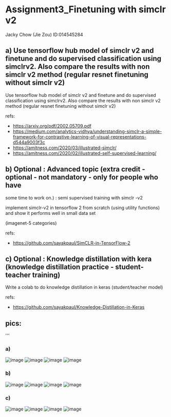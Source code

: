 # Assignment3_Finetuning with simclr v2

Jacky Chow (Jie Zou) ID:014545284

## a) Use tensorflow hub model of simclr v2 and finetune and do supervised classification using simclrv2. Also compare the results with non simclr v2 method (regular resnet finetuning without simclr v2) 

Use tensorflow hub model of simclr v2 and finetune and do supervised classification using simclrv2. Also compare the results with non simclr v2 method (regular resnet finetuning without simclr v2)

refs:

*  https://arxiv.org/pdf/2002.05709.pdf
*  https://medium.com/analytics-vidhya/understanding-simclr-a-simple-framework-for-contrastive-learning-of-visual-representations-d544a9003f3c
*  https://amitness.com/2020/03/illustrated-simclr/
*  https://amitness.com/2020/02/illustrated-self-supervised-learning/

## b) Optional : Advanced topic (extra credit - optional - not mandatory - only for people who have
some time to work on.) : semi supervised training with simclr -v2

implement simclr-v2 in tensorflow 2 from scratch (using utility functions) and show it performs well in small data set

(imagenet-5 categories)

refs:
*  https://github.com/sayakpaul/SimCLR-in-TensorFlow-2


## c) Optional : Knowledge distillation with kera (knowledge distillation practice - student-teacher training)

Write a colab to do knowledge distillation in keras (student/teacher model) 

refs:
*  https://github.com/sayakpaul/Knowledge-Distillation-in-Keras


## pics:
'''
### a) 
![image](https://github.com/zjzsu2000/CMPE297_Sec49AdvanceDL/blob/master/Assignment_3/iterations_10_sess.jpg)
![image](https://github.com/zjzsu2000/CMPE297_Sec49AdvanceDL/blob/master/Assignment_1/Assignment_1_%20Part_2/result1_2.png)
![image](https://github.com/zjzsu2000/CMPE297_Sec49AdvanceDL/blob/master/Assignment_1/Assignment_1_%20Part_2/gbm1-1.png)
![image](https://github.com/zjzsu2000/CMPE297_Sec49AdvanceDL/blob/master/Assignment_1/Assignment_1_%20Part_2/gbm1-2.png)

### b)
![image](https://github.com/zjzsu2000/CMPE297_Sec49AdvanceDL/blob/master/Assignment_1/Assignment_1_%20Part_2/result2_1.png)
![image](https://github.com/zjzsu2000/CMPE297_Sec49AdvanceDL/blob/master/Assignment_1/Assignment_1_%20Part_2/result2_2.png)
![image](https://github.com/zjzsu2000/CMPE297_Sec49AdvanceDL/blob/master/Assignment_1/Assignment_1_%20Part_2/result3_1.png)
![image](https://github.com/zjzsu2000/CMPE297_Sec49AdvanceDL/blob/master/Assignment_1/Assignment_1_%20Part_2/result3_2.png)

### c)
![image](https://github.com/zjzsu2000/CMPE297_Sec49AdvanceDL/blob/master/Assignment_1/Assignment_1_%20Part_2/semi-train1-1.png)
![image](https://github.com/zjzsu2000/CMPE297_Sec49AdvanceDL/blob/master/Assignment_1/Assignment_1_%20Part_2/semi-train1-2.png)
![image](https://github.com/zjzsu2000/CMPE297_Sec49AdvanceDL/blob/master/Assignment_1/Assignment_1_%20Part_2/semi-test-1.png)
![image](https://github.com/zjzsu2000/CMPE297_Sec49AdvanceDL/blob/master/Assignment_1/Assignment_1_%20Part_2/semi-test-1.png)



